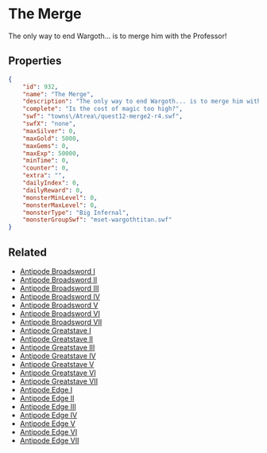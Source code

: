 # The Merge

The only way to end Wargoth... is to merge him with the Professor!

## Properties

```json
{
    "id": 932,
    "name": "The Merge",
    "description": "The only way to end Wargoth... is to merge him with the Professor!",
    "complete": "Is the cost of magic too high?",
    "swf": "towns\/Atrea\/quest12-merge2-r4.swf",
    "swfX": "none",
    "maxSilver": 0,
    "maxGold": 5000,
    "maxGems": 0,
    "maxExp": 50000,
    "minTime": 0,
    "counter": 0,
    "extra": "",
    "dailyIndex": 0,
    "dailyReward": 0,
    "monsterMinLevel": 0,
    "monsterMaxLevel": 0,
    "monsterType": "Big Infernal",
    "monsterGroupSwf": "mset-wargothtitan.swf"
}
```

## Related

- [Antipode Broadsword I](../items/7340-antipode-broadsword-i.md)
- [Antipode Broadsword II](../items/7341-antipode-broadsword-ii.md)
- [Antipode Broadsword III](../items/7342-antipode-broadsword-iii.md)
- [Antipode Broadsword IV](../items/7343-antipode-broadsword-iv.md)
- [Antipode Broadsword V](../items/7344-antipode-broadsword-v.md)
- [Antipode Broadsword VI](../items/7345-antipode-broadsword-vi.md)
- [Antipode Broadsword VII](../items/7346-antipode-broadsword-vii.md)
- [Antipode Greatstave I](../items/7347-antipode-greatstave-i.md)
- [Antipode Greatstave II](../items/7348-antipode-greatstave-ii.md)
- [Antipode Greatstave III](../items/7349-antipode-greatstave-iii.md)
- [Antipode Greatstave IV](../items/7350-antipode-greatstave-iv.md)
- [Antipode Greatstave V](../items/7351-antipode-greatstave-v.md)
- [Antipode Greatstave VI](../items/7352-antipode-greatstave-vi.md)
- [Antipode Greatstave VII](../items/7353-antipode-greatstave-vii.md)
- [Antipode Edge I](../items/7354-antipode-edge-i.md)
- [Antipode Edge II](../items/7355-antipode-edge-ii.md)
- [Antipode Edge III](../items/7356-antipode-edge-iii.md)
- [Antipode Edge IV](../items/7357-antipode-edge-iv.md)
- [Antipode Edge V](../items/7358-antipode-edge-v.md)
- [Antipode Edge VI](../items/7359-antipode-edge-vi.md)
- [Antipode Edge VII](../items/7360-antipode-edge-vii.md)


